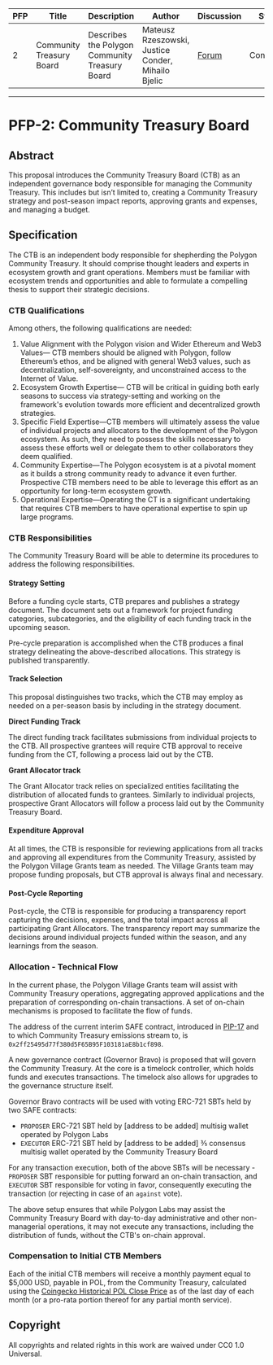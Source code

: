 | PFP               | Title                           | Description          | Author                        | Discussion | Status | Type                                     | Date                  |
|-------------------|---------------------------------|----------------------|-------------------------------|------------|--------|------------------------------------------|-----------------------|
| 2 | Community Treasury Board  | Describes the Polygon Community Treasury Board | Mateusz Rzeszowski, Justice Conder, Mihailo Bjelic | [Forum](https://forum.polygon.technology/t/pfp-2-community-treasury-board/13760)  | Continuous | Informational | 2024-04-11
---

# PFP-2: Community Treasury Board


## Abstract

This proposal introduces the Community Treasury Board (CTB) as an independent governance body responsible for managing the Community Treasury. This includes but isn’t limited to, creating a Community Treasury strategy and post-season impact reports, approving grants and expenses, and managing a budget.


## Specification

The CTB is an independent body responsible for shepherding the Polygon Community Treasury. It should comprise thought leaders and experts in ecosystem growth and grant operations. Members must be familiar with ecosystem trends and opportunities and able to formulate a compelling thesis to support their strategic decisions. 


### CTB Qualifications

Among others, the following qualifications are needed:



1. Value Alignment with the Polygon vision and Wider Ethereum and Web3 Values— CTB members should be aligned with Polygon, follow Ethereum’s ethos, and be aligned with general Web3 values, such as decentralization, self-sovereignty, and unconstrained access to the Internet of Value. 
2. Ecosystem Growth Expertise— CTB will be critical in guiding both early seasons to success via strategy-setting and working on the framework's evolution towards more efficient and decentralized growth strategies. 
3. Specific Field Expertise—CTB members will ultimately assess the value of individual projects and allocators to the development of the Polygon ecosystem. As such, they need to possess the skills necessary to assess these efforts well or delegate them to other collaborators they deem qualified.
4. Community Expertise—The Polygon ecosystem is at a pivotal moment as it builds a strong community ready to advance it even further. Prospective CTB members need to be able to leverage this effort as an opportunity for long-term ecosystem growth. 
5. Operational Expertise—Operating the CT is a significant undertaking that requires CTB members to have operational expertise to spin up large programs. 


### CTB Responsibilities

The Community Treasury Board will be able to determine its procedures to address the following responsibilities.


#### Strategy Setting

Before a funding cycle starts, CTB prepares and publishes a strategy document. The document sets out a framework for project funding categories, subcategories, and the eligibility of each funding track in the upcoming season. 

Pre-cycle preparation is accomplished when the CTB produces a final strategy delineating the above-described allocations. This strategy is published transparently.


#### Track Selection

This proposal distinguishes two tracks, which the CTB may employ as needed on a per-season basis by including in the strategy document.

**Direct Funding Track**

The direct funding track facilitates submissions from individual projects to the CTB. All prospective grantees will require CTB approval to receive funding from the CT, following a process laid out by the CTB.

**Grant Allocator track**

The Grant Allocator track relies on specialized entities facilitating the distribution of allocated funds to grantees. Similarly to individual projects, prospective Grant Allocators will follow a process laid out by the Community Treasury Board.


#### Expenditure Approval

At all times, the CTB is responsible for reviewing applications from all tracks and approving all expenditures from the Community Treasury, assisted by the Polygon Village Grants team as needed. The Village Grants team may propose funding proposals, but CTB approval is always final and necessary.


#### Post-Cycle Reporting 

Post-cycle, the CTB is responsible for producing a transparency report capturing the decisions, expenses, and the total impact across all participating Grant Allocators. The transparency report may summarize the decisions around individual projects funded within the season, and any learnings from the season.


### Allocation - Technical Flow

In the current phase, the Polygon Village Grants team will assist with Community Treasury operations, aggregating approved applications and the preparation of corresponding on-chain transactions. A set of on-chain mechanisms is proposed to facilitate the flow of funds. 

The address of the current interim SAFE contract, introduced in [PIP-17](https://github.com/maticnetwork/Polygon-Improvement-Proposals/blob/main/PIPs/PIP-17.md) and to which Community Treasury emissions stream to, is `0x2ff25495d77f380d5F65B95F103181aE8b1cf898`.

A new governance contract (Governor Bravo) is proposed that will govern the Community Treasury. At the core is a timelock controller, which holds funds and executes transactions. The timelock also allows for upgrades to the governance structure itself.

Governor Bravo contracts will be used with voting ERC-721 SBTs held by two SAFE contracts:

* `PROPOSER` ERC-721 SBT held by [address to be added] multisig wallet operated by Polygon Labs
* `EXECUTOR` ERC-721 SBT held by [address to be added] ⅗ consensus multisig wallet operated by the Community Treasury Board

For any transaction execution, both of the above SBTs will be necessary - `PROPOSER` SBT responsible for putting forward an on-chain transaction, and `EXECUTOR` SBT responsible for voting in favor, consequently executing the transaction (or rejecting in case of an `against` vote).

The above setup ensures that while Polygon Labs may assist the Community Treasury Board with day-to-day administrative and other non-managerial operations, it may not execute any transactions, including the distribution of funds, without the CTB's on-chain approval. 


### Compensation to Initial CTB Members

Each of the initial CTB members will receive a monthly payment equal to $5,000 USD, payable in POL, from the Community Treasury, calculated using the [Coingecko Historical POL Close Price](https://www.coingecko.com/en/coins/polygon-ecosystem-token/historical_data) as of the last day of each month (or a pro-rata portion thereof for any partial month service).


## Copyright

All copyrights and related rights in this work are waived under CC0 1.0 Universal.
